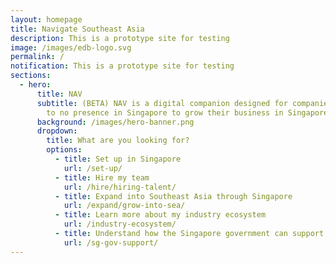 ```yaml
---
layout: homepage
title: Navigate Southeast Asia
description: This is a prototype site for testing
image: /images/edb-logo.svg
permalink: /
notification: This is a prototype site for testing
sections:
  - hero:
      title: NAV
      subtitle: (BETA) NAV is a digital companion designed for companies with little
        to no presence in Singapore to grow their business in Singapore. ***
      background: /images/hero-banner.png
      dropdown:
        title: What are you looking for?
        options:
          - title: Set up in Singapore
            url: /set-up/
          - title: Hire my team
            url: /hire/hiring-talent/
          - title: Expand into Southeast Asia through Singapore
            url: /expand/grow-into-sea/
          - title: Learn more about my industry ecosystem
            url: /industry-ecosystem/
          - title: Understand how the Singapore government can support me
            url: /sg-gov-support/
---
```

